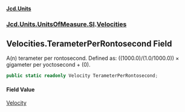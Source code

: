 #### [Jcd.Units](index.md 'index')
### [Jcd.Units.UnitsOfMeasure.SI](Jcd.Units.UnitsOfMeasure.SI.md 'Jcd.Units.UnitsOfMeasure.SI').[Velocities](Velocities.md 'Jcd.Units.UnitsOfMeasure.SI.Velocities')

## Velocities.TerameterPerRontosecond Field

A(n) terameter per rontosecond. Defined as: ((1000.0)/(1.0/1000.0)) × gigameter per yoctosecond + (0).

```csharp
public static readonly Velocity TerameterPerRontosecond;
```

#### Field Value
[Velocity](Velocity.md 'Jcd.Units.UnitTypes.Velocity')